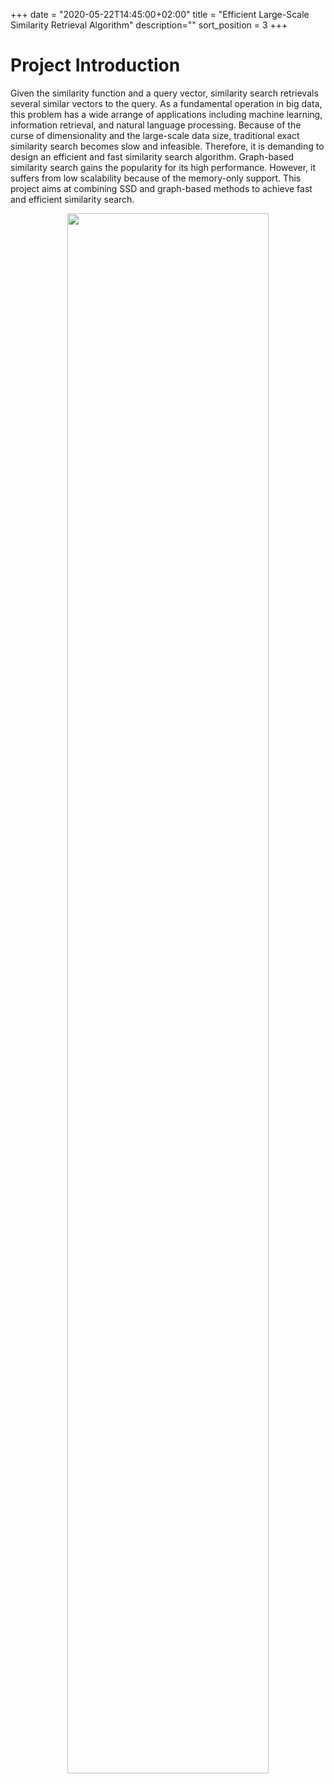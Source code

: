 +++
date = "2020-05-22T14:45:00+02:00"
title = "Efficient Large-Scale Similarity Retrieval Algorithm"
description=""
sort_position = 3
+++

# Project Introduction


   Given the similarity function and a query vector, similarity search retrievals several similar vectors to the query. As a fundamental operation in big data, this problem has a wide arrange of applications including machine learning, information retrieval, and natural language processing. Because of the curse of dimensionality and the large-scale data size, traditional exact similarity search becomes slow and infeasible. Therefore, it is demanding to design an efficient and fast similarity search algorithm. Graph-based similarity search gains the popularity for its high performance. However, it suffers from low scalability because of the memory-only support. This project aims at combining SSD and graph-based methods to achieve fast and efficient similarity search.
<div align=center><img src="/img/projects/similarity_search/search.png" width="80%"/></div>



